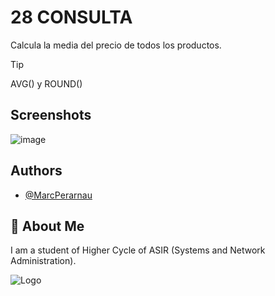 # 28 CONSULTA

Calcula la media del precio de todos los productos.

>[!TIP]
>AVG() y ROUND()

## Screenshots

![image](https://github.com/MarcPerarnau/MYSQL/assets/151735878/e06523b2-6f61-4c97-9140-ffbceae35e05)


## Authors

- [@MarcPerarnau](https://github.com/MarcPerarnau)


## 🚀 About Me
I am a student of Higher Cycle of ASIR (Systems and Network Administration).


![Logo](https://github.com/MarcPerarnau/MV/assets/151735878/dbd36d50-971f-4147-8b66-0c489954895e)


